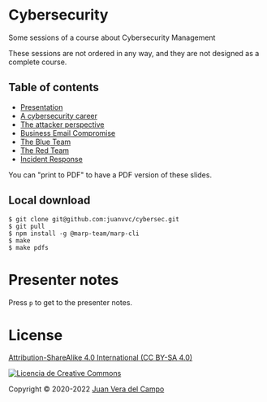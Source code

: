 # Cybersecurity

Some sessions of a course about Cybersecurity Management

These sessions are not ordered in any way, and they are not designed as a complete course.

## Table of contents

- [Presentation](https://juanvvc.github.io/cybersec/index.html)
- [A cybersecurity career](https://juanvvc.github.io/cybersec/01-Careers.html)
- [The attacker perspective](https://juanvvc.github.io/cybersec/03-Attackers.html)
- [Business Email Compromise](https://juanvvc.github.io/cybersec/05-BEC.html)
- [The Blue Team](https://juanvvc.github.io/cybersec/02-BlueTeam.html)
- [The Red Team](https://juanvvc.github.io/cybersec/04-RedTeam.html)
- [Incident Response](https://juanvvc.github.io/cybersec/06-IR.html)

You can "print to PDF" to have a PDF version of these slides.

## Local download

```
$ git clone git@github.com:juanvvc/cybersec.git
$ git pull
$ npm install -g @marp-team/marp-cli
$ make
$ make pdfs
```

# Presenter notes

Press `p` to get to the presenter notes.

# License

[Attribution-ShareAlike 4.0 International (CC BY-SA 4.0) ](https://creativecommons.org/licenses/by-sa/4.0/)

[![Licencia de Creative
Commons](https://licensebuttons.net/l/by-sa/3.0/88x31.png)](https://creativecommons.org/licenses/by-sa/4.0/)

Copyright © 2020-2022 [Juan Vera del Campo](https://github.com/juanvvc)


